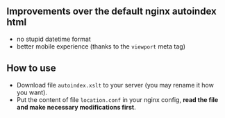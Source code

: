 ## Improvements over the default nginx autoindex html

- no stupid datetime format
- better mobile experience (thanks to the `viewport` meta tag)

## How to use

- Download file `autoindex.xslt` to your server (you may rename it how you want).
- Put the content of file `location.conf` in your nginx config, **read the file and make necessary modifications first**.

